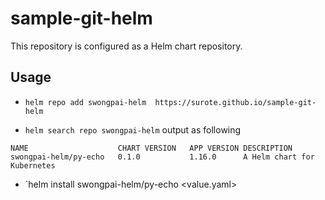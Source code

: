 # sample-git-helm

This repository is configured as a Helm chart repository.
## Usage 
- `helm repo add swongpai-helm  https://surote.github.io/sample-git-helm`

- `helm search repo swongpai-helm` output as following
```
NAME                 	CHART VERSION	APP VERSION	DESCRIPTION
swongpai-helm/py-echo	0.1.0        	1.16.0     	A Helm chart for Kubernetes
```

- `helm install <NAME> swongpai-helm/py-echo <value.yaml>